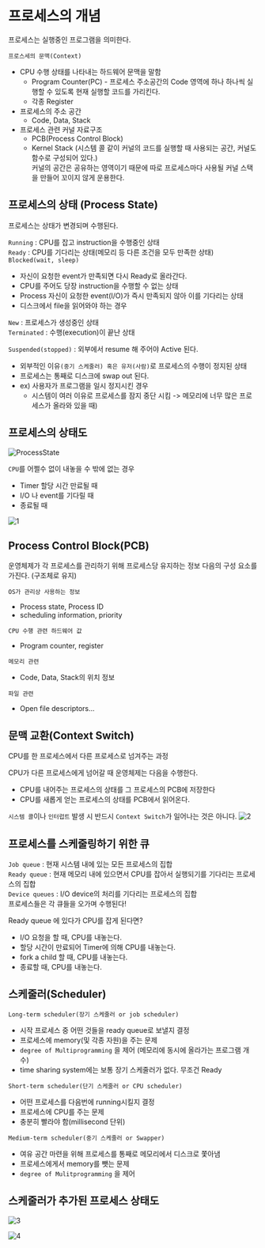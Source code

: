 # 프로세스의 개념
프로세스는 실행중인 프로그램을 의미한다.

`프로스세의 문맥(Context)`
- CPU 수행 상태를 나타내는 하드웨어 문맥을 말함
  * Program Counter(PC) - 프로세스 주소공간의 Code 영역에 하나 하나씩 실행할 수 있도록 현재 실행할 코드를 가리킨다.
  * 각종 Register
- 프로세스의 주소 공간
  * Code, Data, Stack
- 프로세스 관련 커널 자료구조
  * PCB(Process Control Block)
  * Kernel Stack (시스템 콜 같이 커널의 코드를 실행할 때 사용되는 공간, 커널도 함수로 구성되어 있다.) <br>
    커널의 공간은 공유하는 영역이기 때문에 따로 프로세스마다 사용될 커널 스택을 만들어 꼬이지 않게 운용한다.
    
## 프로세스의 상태 (Process State)
프로세스는 상태가 변경되며 수행된다.

`Running` : CPU를 잡고 instruction을 수행중인 상태 <br>
`Ready` : CPU를 기다리는 상태(메모리 등 다른 조건을 모두 만족한 상태) <br>
`Blocked(wait, sleep)`
- 자신이 요청한 event가 만족되면 다시 Ready로 올라간다.
- CPU를 주어도 당장 instruction을 수행할 수 없는 상태
- Process 자신이 요청한 event(I/O)가 즉시 만족되지 않아 이를 기다리는 상태
- 디스크에서 file을 읽어와야 하는 경우

`New` : 프로세스가 생성중인 상태 <br>
`Terminated` : 수행(execution)이 끝난 상태

`Suspended(stopped)` : 외부에서 resume 해 주어야 Active 된다.
- 외부적인 이유`(중기 스케줄러) 혹은 유저(사람)`로 프로세스의 수행이 정지된 상태
- 프로세스는 통째로 디스크에 swap out 된다.
- ex) 사용자가 프로그램을 일시 정지시킨 경우
  * 시스템이 여러 이유로 프로세스를 잠지 중단 시킴 -> 메모리에 너무 많은 프로세스가 올라와 있을 때)

## 프로세스의 상태도
![ProcessState](https://user-images.githubusercontent.com/31722512/158030454-a4c1c26e-1cfc-4a7e-911d-f44be7b94d6a.PNG)

`CPU`를 어쩔수 없이 내놓을 수 밖에 없는 경우
- Timer 할당 시간 만료될 때
- I/O 나 event를 기다릴 때
- 종료될 때

![1](https://user-images.githubusercontent.com/31722512/158030630-22f4b8f3-c999-4f50-9d6c-b8a493a36147.png)

## Process Control Block(PCB)
운영체제가 각 프로세스를 관리하기 위해 프로세스당 유지하는 정보
다음의 구성 요소를 가진다. (구조체로 유지)

`OS가 관리상 사용하는 정보`
- Process state, Process ID
- scheduling information, priority

`CPU 수행 관련 하드웨어 값`
- Program counter, register

`메모리 관련`
- Code, Data, Stack의 위치 정보

`파일 관련`
- Open file descriptors...

## 문맥 교환(Context Switch)
CPU를 한 프로세스에서 다른 프로세스로 넘겨주는 과정

CPU가 다른 프로세스에게 넘어갈 때 운영체제는 다음을 수행한다.
- CPU를 내어주는 프로세스의 상태를 그 프로세스의 PCB에 저장한다
- CPU를 새롭게 얻는 프로세스의 상태를 PCB에서 읽어온다.

`시스템 콜`이나 `인터럽트` 발생 시 반드시 `Context Switch`가 일어나는 것은 아니다.
![2](https://user-images.githubusercontent.com/31722512/158030938-03cb1fad-e2a7-4ba8-9ac3-80af3654654b.png)

## 프로세스를 스케줄링하기 위한 큐
`Job queue` : 현재 시스템 내에 있는 모든 프로세스의 집합 <br>
`Ready queue` : 현재 메모리 내에 있으면서 CPU를 잡아서 실행되기를 기다리는 프로세스의 집합 <br>
`Device queues` : I/O device의 처리를 기다리는 프로세스의 집합 <br>
프로세스들은 각 큐들을 오가며 수행된다!

Ready queue 에 있다가 CPU를 잡게 된다면?
- I/O 요청을 할 때, CPU를 내놓는다.
- 할당 시간이 만료되어 Timer에 의해 CPU를 내놓는다.
- fork a child 할 때, CPU를 내놓는다.
- 종료할 때, CPU를 내놓는다.

## 스케줄러(Scheduler)
`Long-term scheduler(장기 스케줄러 or job scheduler)`
- 시작 프로세스 중 어떤 것들을 ready queue로 보낼지 결정
- 프로세스에 memory(및 각종 자원)을 주는 문제
- `degree of Multiprogramming` 을 제어 (메모리에 동시에 올라가는 프로그램 개수)
- time sharing system에는 보통 장기 스케줄러가 없다. 무조건 Ready


`Short-term scheduler(단기 스케줄러 or CPU scheduler)`
- 어떤 프로세스를 다음번에 running시킬지 결정
- 프로세스에 CPU를 주는 문제
- 충분히 빨라야 함(millisecond 단위)

`Medium-term scheduler(중기 스케줄러 or Swapper)`
- 여유 공간 마련을 위해 프로세스를 통째로 메모리에서 디스크로 쫓아냄
- 프로세스에게서 memory를 뺏는 문제
- `degree of Mulitprogramming` 을 제어

## 스케줄러가 추가된 프로세스 상태도
![3](https://user-images.githubusercontent.com/31722512/158031490-716dbd96-f950-4ffc-885e-53c5de79e52f.png)

![4](https://user-images.githubusercontent.com/31722512/158031565-411ddc48-7e97-4f0a-963c-6bec7271887e.png)











